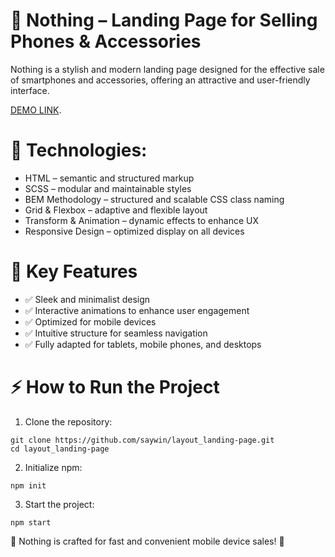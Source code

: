 # 📱 Nothing – Landing Page for Selling Phones & Accessories
Nothing is a stylish and modern landing page designed for the effective sale of smartphones and accessories, offering an attractive and user-friendly interface.

[DEMO LINK](https://saywin.github.io/layout_landing-page/).

# 🚀 Technologies:
- HTML – semantic and structured markup
- SCSS – modular and maintainable styles
- BEM Methodology – structured and scalable CSS class naming
- Grid & Flexbox – adaptive and flexible layout
- Transform & Animation – dynamic effects to enhance UX
- Responsive Design – optimized display on all devices
# 🎯 Key Features
- ✅ Sleek and minimalist design
- ✅ Interactive animations to enhance user engagement
- ✅ Optimized for mobile devices
- ✅ Intuitive structure for seamless navigation
- ✅ Fully adapted for tablets, mobile phones, and desktops

# ⚡ How to Run the Project
1. Clone the repository:
```shell
git clone https://github.com/saywin/layout_landing-page.git
cd layout_landing-page
```
2. Initialize npm:

```shell
npm init
```

3. Start the project:

```shell
npm start
```

📌 Nothing is crafted for fast and convenient mobile device sales! 🚀
